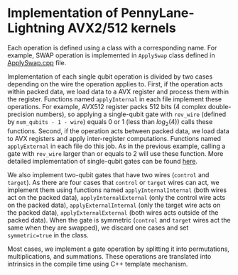 # Implementation of PennyLane-Lightning AVX2/512 kernels

Each operation is defined using a class with a corresponding name. For example, SWAP operation is implemented in `ApplySwap` class defined in [ApplySwap.cpp](ApplySwap.cpp) file. 


Implementation of each single qubit operation is divided by two cases depending on the wire the operation applies to. First, if the operation acts within packed data, we load data to a AVX register and process them within the register. Functions named `applyInternal` in each file implement these operations. For example, AVX512 register packs 512 bits (4 complex double-precision numbers), so applying a single-qubit gate with `rev_wire` (defined by `num_qubits - 1 - wire`) equals 0 or 1 (less than $log_2 (4)$) calls these functions.
Second, if the operation acts between packed data, we load data to AVX registers and apply inter-register computations. Functions named `applyExternal` in each file do this job.
As in the previous example, calling a gate with `rev_wire` larger than or equals to 2 will use these function.
More detailed implementation of single-qubit gates can be found [here](https://docs.pennylane.ai/projects/lightning/en/stable/avx_kernels/index.html).


We also implement two-qubit gates that have two wires (`control` and `target`).
As there are four cases that `control` or `target` wires can act, we implement them using functions named
`applyInternalInternal` (both wires act on the packed data), `applyInternalExternal` (only the control wire acts on the packed data), `applyExternalInternal` (only the target wire acts on the packed data), `applyExternalExternal` (both wires acts outside of the packed data).
When the gate is symmetric (`control` and `target` wires act the same when they are swapped), we discard one cases and set `symmetric=true` in the class.

Most cases, we implement a gate operation by splitting it into permutations, multiplications, and summations. These operations are translated into intrinsics in the compile time using C++ template mechanism.
